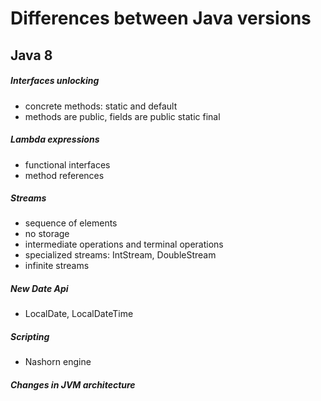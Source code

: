 # Differences between Java versions

## Java 8

##### Interfaces unlocking
- concrete methods: static and default
- methods are public, fields are public static final

##### Lambda expressions
- functional interfaces
- method references

##### Streams
- sequence of elements
- no storage
- intermediate operations and terminal operations
- specialized streams: IntStream, DoubleStream
- infinite streams

##### New Date Api
- LocalDate, LocalDateTime

##### Scripting
- Nashorn engine

##### Changes in JVM architecture
